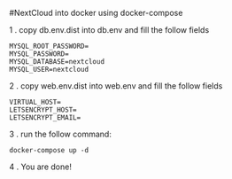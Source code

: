 #NextCloud into docker using docker-compose

1 . copy db.env.dist into db.env and fill the follow fields

```
MYSQL_ROOT_PASSWORD=
MYSQL_PASSWORD=
MYSQL_DATABASE=nextcloud
MYSQL_USER=nextcloud
```


2 . copy web.env.dist into web.env and fill the follow fields
```
VIRTUAL_HOST=
LETSENCRYPT_HOST=
LETSENCRYPT_EMAIL=
```

3 . run the follow command:
```
docker-compose up -d
```

4 . You are done!

